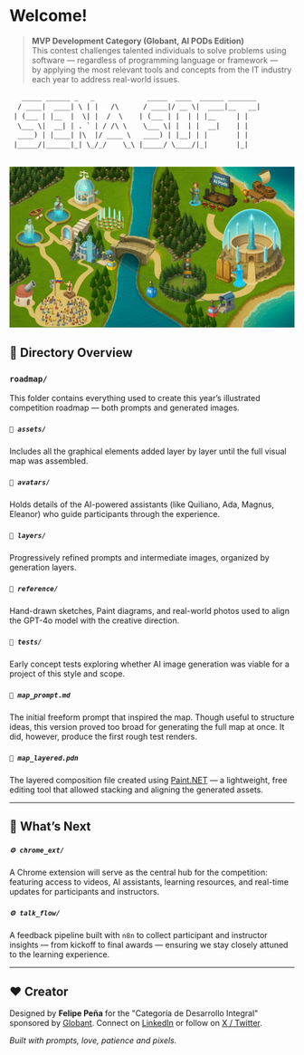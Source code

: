 # Welcome!
> 
> **MVP Development Category (Globant, AI PODs Edition)**<br>
> This contest challenges talented individuals to solve problems using software — regardless of programming language or framework —<br>
> by applying the most relevant tools and concepts from the IT industry each year to address real-world issues.

```txt
   _____ ______ _   _             _____  ____  ______ _______ 
  / ____|  ____| \ | |   /\      / ____|/ __ \|  ____|__   __|
 | (___ | |__  |  \| |  /  \    | (___ | |  | | |__     | |   
  \___ \|  __| | . ` | / /\ \    \___ \| |  | |  __|    | |   
  ____) | |____| |\  |/ ____ \   ____) | |__| | |       | |   
 |_____/|______|_| \_/_/    \_\ |_____/ \____/|_|       |_|   
                                                              
```
![Competition Roadmap](roadmap/layers/generated_layer16.png)

## 📁 Directory Overview
### `roadmap/`  
This folder contains everything used to create this year’s illustrated competition roadmap — both prompts and generated images.
##### `📁 assets/`  
Includes all the graphical elements added layer by layer until the full visual map was assembled.
##### `📁 avatars/`  
Holds details of the AI-powered assistants (like Quiliano, Ada, Magnus, Eleanor) who guide participants through the experience.
##### `📁 layers/`  
Progressively refined prompts and intermediate images, organized by generation layers.
##### `📁 reference/`  
Hand-drawn sketches, Paint diagrams, and real-world photos used to align the GPT-4o model with the creative direction.
##### `📁 tests/`  
Early concept tests exploring whether AI image generation was viable for a project of this style and scope.
##### `📄 map_prompt.md`  
The initial freeform prompt that inspired the map. Though useful to structure ideas, this version proved too broad for generating the full map at once. It did, however, produce the first rough test renders.
##### `🎨 map_layered.pdn`  
The layered composition file created using [Paint.NET](https://www.getpaint.net/) — a lightweight, free editing tool that allowed stacking and aligning the generated assets.

---
## 🔮 What’s Next
##### `⚙️ chrome_ext/`  
A Chrome extension will serve as the central hub for the competition: featuring access to videos, AI assistants, learning resources, and real-time updates for participants and instructors.
##### `⚙️ talk_flow/`  
A feedback pipeline built with `n8n` to collect participant and instructor insights — from kickoff to final awards — ensuring we stay closely attuned to the learning experience.

---
## ❤️ Creator
Designed by **Felipe Peña** for the "Categoría de Desarrollo Integral" sponsored by [Globant](https://www.globant.com/es).
Connect on [LinkedIn](https://www.linkedin.com/in/fepecas/) or follow on [X / Twitter](https://x.com/fepecas).

_Built with prompts, love, patience and pixels._